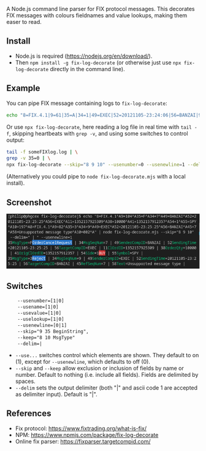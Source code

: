 A Node.js command line parser for FIX protocol messages. This decorates FIX messages with colours fieldnames and value lookups, making them easer to read.

## Install

* Node.js is required (https://nodejs.org/en/download/).
* Then `npm install -g fix-log-decorate` (or otherwise just use `npx fix-log-decorate` directly in the command line).

## Example

You can pipe FIX message containing logs to `fix-log-decorate`:

```sh
echo "8=FIX.4.1|9=61|35=A|34=1|49=EXEC|52=20121105-23:24:06|56=BANZAI|98=0|108=30|10=003|" | fix-log-decorate
```

Or use `npx fix-log-decorate`, here reading a log file in real time with `tail -f`, skipping heartbeats with `grep -v`, and using some switches to control output:

```sh
tail -f someFIXlog.log | \
grep -v 35=0 | \
npx fix-log-decorate --skip="8 9 10" --usenumber=0 --usenewline=1 --delim=" "
```

(Alternatively you could pipe to `node fix-log-decorate.mjs` with a local install).

## Screenshot

![fix-log-decorate screenshot showing coloured field names and values on command line](./screenshot.png)

## Switches

```
    --usenumber=[1|0]
    --usename=[1|0]
    --usevalue=[1|0]
    --uselookup=[1|0]
    --usenewline=[0|1]
    --skip="9 35 BeginString",
    --keep="8 10 MsgType"
    --delim=|
```

* `--use...` switches control which elements are shown. They default to on (1), except for `--usenewline`, which defaults to off (0). 
* `--skip` and `--keep` allow exclusion or inclusion of fields by name or number. Default to nothing (i.e. include all fields). Fields are delimited by spaces.
* `--delim` sets the output delimiter (both "|" and ascii code 1 are accepted as delimiter input). Default is "|".

## References

* Fix protocol: https://www.fixtrading.org/what-is-fix/
* NPM: https://www.npmjs.com/package/fix-log-decorate
* Online fix parser: https://fixparser.targetcompid.com/
